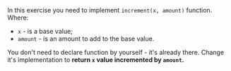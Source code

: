 In this exercise you need to implement `increment(x, amount)` function. Where:

- `x` - is a base value;
- `amount` - is an amount to add to the base value.

You don't need to declare function by yourself - it's already there. Change it's implementation to **return `x` value incremented by `amount`.**
